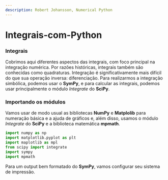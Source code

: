 ```yaml
---
description: Robert Johansson, Numerical Python
---
```


# Integrais-com-Python

### Integrais

Cobrimos aqui diferentes aspectos das integrais, com foco principal na integração numérica. Por razões históricas, integrais também são conhecidas como quadraturas. Integração é significativamente mais difícil do que sua operação inversa: diferenciação. Para realizarmos a integração simbólica, podemos usar o **SymPy**, e para calcular as integrais, podemos usar principalmente o módulo _Integrate_ do **SciPy**.

### Importando os módulos

Vamos usar de modo usual as bibliotecas **NumPy** e **Matplolib** para numeração básica e a ajuda de gráficos e, além disso, usamos o módulo _Integrate_ do **SciPy** e a biblioteca matemática **mpmath**.

```python
import numpy as np
import matplotlib.pyplot as plt 
import maplotlib as mpl
from scipy import integrate
import sympy
import mpmath
```

Para um output bem formatado do **SymPy**, vamos configurar seu sistema de impressão.
